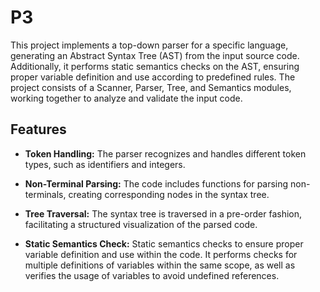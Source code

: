 # P3

This project implements a top-down parser for a specific language, 
generating an Abstract Syntax Tree (AST) from the input source code. 
Additionally, it performs static semantics checks on the AST, ensuring 
proper variable definition and use according to predefined rules. 
The project consists of a Scanner, Parser, Tree, and Semantics modules, 
working together to analyze and validate the input code.

## Features

- **Token Handling:** The parser recognizes and handles different token types, such as identifiers and integers.

- **Non-Terminal Parsing:** The code includes functions for parsing non-terminals, creating corresponding nodes in the syntax tree.

- **Tree Traversal:** The syntax tree is traversed in a pre-order fashion, facilitating a structured visualization of the parsed code.

- **Static Semantics Check:** Static semantics checks to ensure proper variable definition and use within the code. It performs checks for multiple definitions of variables within the same scope, as well as verifies the usage of variables to avoid undefined references.
